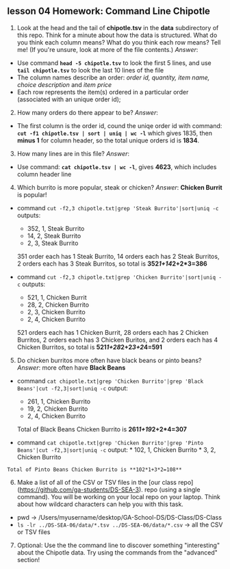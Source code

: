 ## lesson 04 Homework: Command Line Chipotle
1. Look at the head and the tail of **chipotle.tsv** in the **data** subdirectory of this repo. Think for a minute about how the data is structured. What do you think each column means? What do you think each row means? Tell me! (If you're unsure, look at more of the file contents.)  *Answer*:
  - Use command **`head -5 chipotle.tsv`** to look the first 5 lines, and use **`tail chipotle.tsv`** to look the last 10 lines of the file
  - The column names describe an order: _order id, quantity, item name, choice description_ and _item price_
  - Each row represents the item(s) ordered in a particular order (associated with an unique order id); 

2. How many orders do there appear to be?  *Answer*:
  - The first column is the order id, cound the uniqe order id with command: **`cut -f1 chipotle.tsv | sort | uniq | wc -l`** which gives 1835, then **minus 1** for column header, so the total unique orders id is **1834**.
  
3. How many lines are in this file?  *Answer*:
  - Use command: **`cat chipotle.tsv | wc -l`**, gives **4623**, which includes column header line

4. Which burrito is more popular, steak or chicken?  *Answer*: **Chicken Burrit** is popular!
  - command `cut -f2,3 chipotle.txt|grep 'Steak Burrito'|sort|uniq -c` outputs:
    * 352, 1,	Steak Burrito
    * 14, 2, Steak Burrito
    * 2, 3,	Steak Burrito

    351 order each has 1 Steak Burrito, 14 orders each has 2 Steak Burritos, 2 orders each has 3 Steak Burritos, so total is         **352*1+14*2+2*3=386**

  - command `cut -f2,3 chipotle.txt|grep 'Chicken Burrito'|sort|uniq -c` outputs:
    * 521, 1,	Chicken Burrit
    * 28, 2, Chicken Burrito
    * 2, 3,	Chicken Burrito
    * 2, 4,	Chicken Burrito
      
    521 orders each has 1 Chicken Burrit, 28 orders each has 2 Chicken Burritos, 2 orders each has 3 Chicken Buritos, and 2 orders each has 
  4 Chicken Burritos, so total is **521*1+28*2+2*3+2*4=591**

5. Do chicken burritos more often have black beans or pinto beans?  *Answer*: more often have **Black Beans**
  - command `cat chipotle.txt|grep 'Chicken Burrito'|grep 'Black Beans'|cut -f2,3|sort|uniq -c` output:
    * 261, 1,	Chicken Burrito
    * 19, 2,	Chicken Burrito
    * 2, 4,	Chicken Burrito
    
    Total of Black Beans Chicken Burrito is **261*1+19*2+2*4=307**
  
  -  command `cat chipotle.txt|grep 'Chicken Burrito'|grep 'Pinto Beans'|cut -f2,3|sort|uniq -c` output:
    * 102, 1,	Chicken Burrito
    * 3, 2,	Chicken Burrito
    
    Total of Pinto Beans Chicken Burrito is **102*1+3*2=108**
  
6. Make a list of all of the CSV or TSV files in the [our class repo] (https://github.com/ga-students/DS-SEA-3). repo (using a single command). You will be working on your local repo on your laptop. Think about how wildcard characters can help you with this task.
  - pwd -> /Users/myusername/desktop/GA-School-DS/DS-Class/DS-Class
  - `ls -lr ../DS-SEA-06/data/*.tsv ../DS-SEA-06/data/*.csv` -> all the CSV or TSV files

7. Optional: Use the the command line to discover something "interesting" about the Chipotle data. Try using the commands from the "advanced" section!

